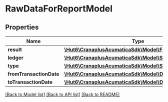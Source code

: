 # RawDataForReportModel

## Properties
Name | Type | Description | Notes
------------ | ------------- | ------------- | -------------
**result** | [**\Hut6\CranaplusAcumaticaSdk\Model\FinancialDataModel[]**](FinancialDataModel.md) |  | [optional] 
**ledger** | [**\Hut6\CranaplusAcumaticaSdk\Model\StringValueModel**](StringValueModel.md) |  | [optional] 
**type** | [**\Hut6\CranaplusAcumaticaSdk\Model\StringValueModel**](StringValueModel.md) |  | [optional] 
**fromTransactionDate** | [**\Hut6\CranaplusAcumaticaSdk\Model\DateTimeValueModel**](DateTimeValueModel.md) |  | [optional] 
**toTransactionDate** | [**\Hut6\CranaplusAcumaticaSdk\Model\DateTimeValueModel**](DateTimeValueModel.md) |  | [optional] 

[[Back to Model list]](../README.md#documentation-for-models) [[Back to API list]](../README.md#documentation-for-api-endpoints) [[Back to README]](../README.md)


